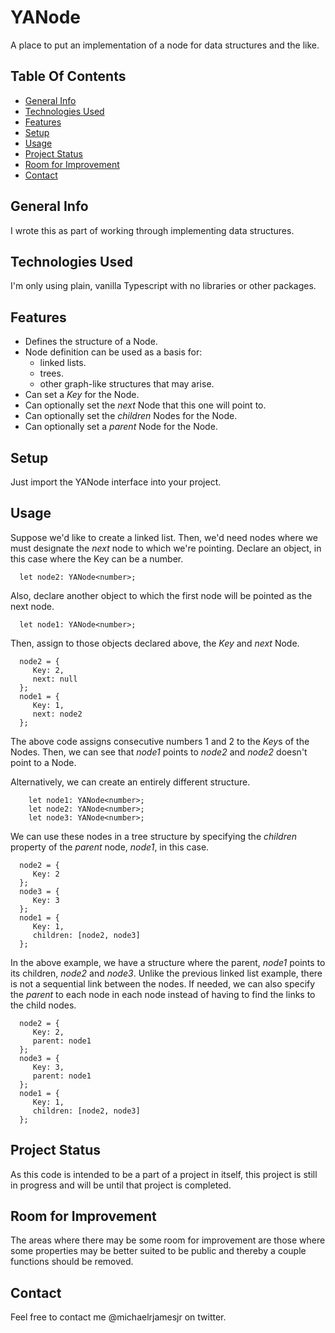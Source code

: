 # YANode
A place to put an implementation of a node for data structures and the like.

## Table Of Contents
* [General Info](#general-info)
* [Technologies Used](#technologies-used)
* [Features](#features)
* [Setup](#setup)
* [Usage](#usage)
* [Project Status](#project-status)
* [Room for Improvement](#room-for-improvement)
* [Contact](#contact)

## General Info
I wrote this as part of working through implementing data structures.

## Technologies Used
I'm only using plain, vanilla Typescript with no libraries or other packages.

## Features
* Defines the structure of a Node. 
* Node definition can be used as a basis for:
    * linked lists.
    * trees.
    * other graph-like structures that may arise.
* Can set a *Key* for the Node.
* Can optionally set the *next* Node that this one will point to.
* Can optionally set the *children* Nodes for the Node. 
* Can optionally set a *parent* Node for the Node.

## Setup
Just import the YANode interface into your project.

## Usage
Suppose we'd like to create a linked list. Then, we'd need nodes where we must designate the *next* node to which we're pointing. Declare an object, in this case where the Key can be a number.
```
  let node2: YANode<number>;
```
Also, declare another object to which the first node will be pointed as the next node. 
```
  let node1: YANode<number>;
```
Then, assign to those objects declared above, the *Key* and *next* Node.
```
  node2 = {
     Key: 2,
     next: null
  };
  node1 = {
     Key: 1,
     next: node2
  };
```
The above code assigns consecutive numbers 1 and 2 to the *Key*s of the Nodes. Then, we can see that *node1* points to *node2* and *node2* doesn't point to a Node.

Alternatively, we can create an entirely different structure.
```
    let node1: YANode<number>;
    let node2: YANode<number>;
    let node3: YANode<number>;
```
We can use these nodes in a tree structure by specifying the *children* property of the *parent* node, *node1*, in this case. 

```
  node2 = {
     Key: 2
  };
  node3 = {
     Key: 3
  };
  node1 = {
     Key: 1,
     children: [node2, node3]
  };
```
In the above example, we have a structure where the parent, *node1* points to its children, *node2* and *node3*. Unlike the previous linked list example, there is not a sequential link between the nodes. If needed, we can also specify the *parent* to each node in each node instead of having to find the links to the child nodes.

```
  node2 = {
     Key: 2,
     parent: node1
  };
  node3 = {
     Key: 3,
     parent: node1
  };
  node1 = {
     Key: 1,
     children: [node2, node3]
  };
```

## Project Status
As this code is intended to be a part of a project in itself, this project is still in progress and will be until that project is completed. 

## Room for Improvement
The areas where there may be some room for improvement are those where some properties may be better suited to be public and thereby a couple functions should be removed.

## Contact
Feel free to contact me @michaelrjamesjr on twitter.
